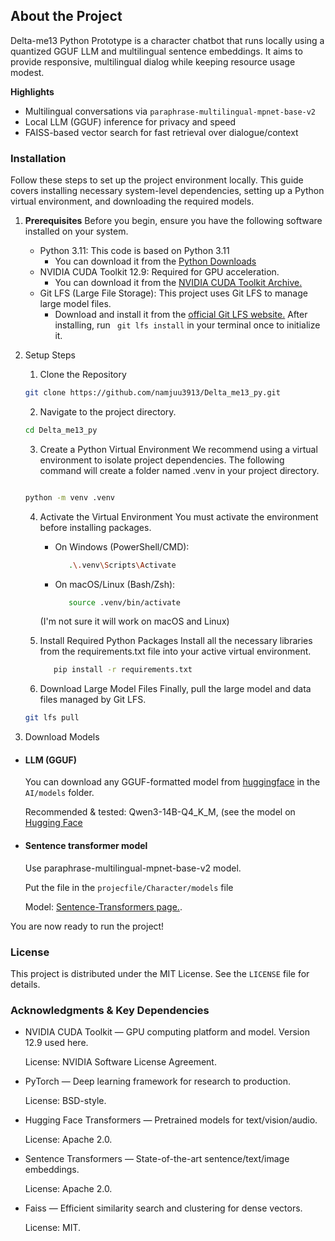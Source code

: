 
## About the Project
Delta-me13 Python Prototype is a character chatbot that runs locally using a quantized GGUF LLM and multilingual sentence embeddings. It aims to provide responsive, multilingual dialog while keeping resource usage modest.

**Highlights**
- Multilingual conversations via `paraphrase-multilingual-mpnet-base-v2`
- Local LLM (GGUF) inference for privacy and speed
- FAISS-based vector search for fast retrieval over dialogue/context


### Installation

Follow these steps to set up the project environment locally. This guide covers installing necessary system-level dependencies, setting up a Python virtual environment, and downloading the required models.

1.  **Prerequisites**
    Before you begin, ensure you have the following software installed on your system.
    
    * Python 3.11: This code is based on Python 3.11
        * You can download it from the [Python Downloads](https://www.python.org/downloads/)
    * NVIDIA CUDA Toolkit 12.9: Required for GPU acceleration.
        * You can download it from the [NVIDIA CUDA Toolkit Archive.](https://developer.nvidia.com/cuda-12-9-0-download-archive)
    * Git LFS (Large File Storage): This project uses Git LFS to manage large model files.
        * Download and install it from the [official Git LFS website.](https://git-lfs.com/) After installing, run ``` git lfs install``` in your terminal once to initialize it.
          
3.  Setup Steps
    1. Clone the Repository
    ```sh
    git clone https://github.com/namjuu3913/Delta_me13_py.git
    ```
    
    2. Navigate to the project directory.
    ```sh
    cd Delta_me13_py
    ```
    
    3. Create a Python Virtual Environment
       We recommend using a virtual environment to isolate project dependencies. The following command will create a folder named .venv in your project directory.
    ```sh
    
    python -m venv .venv
    ```
    
    4. Activate the Virtual Environment
        You must activate the environment before installing packages.
       * On Windows (PowerShell/CMD):
         ```sh
            .\.venv\Scripts\Activate
         ```
       * On macOS/Linux (Bash/Zsh):
         ```sh
            source .venv/bin/activate
         ```
        (I'm not sure it will work on macOS and Linux)
    
    5. Install Required Python Packages
        Install all the necessary libraries from the requirements.txt file into your active virtual environment.
         ```sh
            pip install -r requirements.txt
         ```

    6. Download Large Model Files
       Finally, pull the large model and data files managed by Git LFS.
     ```sh
     git lfs pull
     ```
     
 4. Download Models
   * #### LLM (GGUF)
     
     You can download any GGUF-formatted model from [huggingface](https://huggingface.co/) in the ```AI/models``` folder.
     
     Recommended & tested: Qwen3-14B-Q4_K_M, (see the model on [Hugging Face](https://huggingface.co/Qwen)
     
   * #### Sentence transformer model
   
     Use paraphrase-multilingual-mpnet-base-v2 model.

     Put the file in the ```projecfile/Character/models``` file

     Model: [Sentence-Transformers page.](https://huggingface.co/sentence-transformers/paraphrase-multilingual-mpnet-base-v2). 



You are now ready to run the project!


### License

This project is distributed under the MIT License. See the ```LICENSE``` file for details.


### Acknowledgments & Key Dependencies

* NVIDIA CUDA Toolkit — GPU computing platform and model. Version 12.9 used here. 

    License: NVIDIA Software License Agreement.

* PyTorch — Deep learning framework for research to production.

    License: BSD-style.

* Hugging Face Transformers — Pretrained models for text/vision/audio.

    License: Apache 2.0.

* Sentence Transformers — State-of-the-art sentence/text/image embeddings.

    License: Apache 2.0.

* Faiss — Efficient similarity search and clustering for dense vectors.

    License: MIT.


